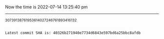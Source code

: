Now the time is 2022-07-14 13:25:40 pm

---

<small>30739138761953614027246761893416132</small>

```txt

Latest commit SHA is: 40326b271940e7734d6843e597bd6a25bbc8afdb
```
